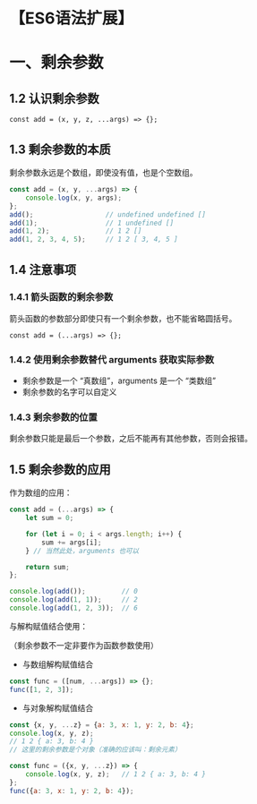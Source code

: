 # 【ES6语法扩展】

# 一、剩余参数

## 1.2 认识剩余参数

`const add = (x, y, z, ...args) => {};`

## 1.3 剩余参数的本质

剩余参数永远是个数组，即使没有值，也是个空数组。

```javascript
const add = (x, y, ...args) => {
    console.log(x, y, args);
};
add();					// undefined undefined []
add(1);					// 1 undefined []
add(1, 2);				// 1 2 []
add(1, 2, 3, 4, 5);		// 1 2 [ 3, 4, 5 ]
```

## 1.4 注意事项

### 1.4.1 箭头函数的剩余参数

箭头函数的参数部分即使只有一个剩余参数，也不能省略圆括号。

`const add = (...args) => {};`

### 1.4.2 使用剩余参数替代 arguments 获取实际参数

- 剩余参数是一个 “真数组”，arguments 是一个 “类数组”
- 剩余参数的名字可以自定义

### 1.4.3 剩余参数的位置

剩余参数只能是最后一个参数，之后不能再有其他参数，否则会报错。

## 1.5 剩余参数的应用

作为数组的应用：

```javascript
const add = (...args) => {
    let sum = 0;

    for (let i = 0; i < args.length; i++) {
        sum += args[i];
    } // 当然此处，arguments 也可以

    return sum;
};

console.log(add());			// 0
console.log(add(1, 1));		// 2
console.log(add(1, 2, 3));	// 6
```

与解构赋值结合使用：

（剩余参数不一定非要作为函数参数使用）

- 与数组解构赋值结合

```javascript
const func = ([num, ...args]) => {};
func([1, 2, 3]);
```

- 与对象解构赋值结合

```javascript
const {x, y, ...z} = {a: 3, x: 1, y: 2, b: 4};
console.log(x, y, z);
// 1 2 { a: 3, b: 4 }
// 这里的剩余参数是个对象（准确的应该叫：剩余元素）
```

```javascript
const func = ({x, y, ...z}) => {
    console.log(x, y, z);	// 1 2 { a: 3, b: 4 }
};
func({a: 3, x: 1, y: 2, b: 4});
```



